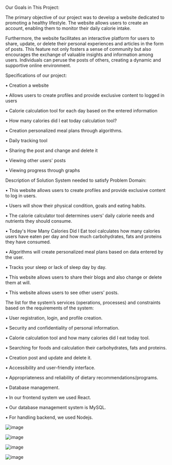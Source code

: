 Our Goals in This Project:


The primary objective of our project was to develop a website dedicated to promoting a healthy lifestyle. The website allows users to create an account, enabling them to monitor their daily calorie intake.

Furthermore, the website facilitates an interactive platform for users to share, update, or delete their personal experiences and articles in the form of posts. This feature not only fosters a sense of community but also encourages the exchange of valuable insights and information among users. Individuals can peruse the posts of others, creating a dynamic and supportive online environment.


Specifications of our project:


• Creation a website

• Allows users to create profiles and provide exclusive content to logged in users

• Calorie calculation tool for each day based on the entered information

• How many calories did I eat today calculation tool?

• Creation personalized meal plans through algorithms.

• Daily tracking tool

• Sharing the post and change and delete it

• Viewing other users' posts

• Viewing progress through graphs


Description of Solution System needed to satisfy Problem Domain:


• This website allows users to create profiles and provide exclusive content to log in users.

• Users will show their physical condition, goals and eating habits.

• The calorie calculator tool determines users' daily calorie needs and nutrients they should consume.

• Today's How Many Calories Did I Eat tool calculates how many calories users have eaten per day and how much carbohydrates, fats and proteins they have consumed.

• Algorithms will create personalized meal plans based on data entered by the user.

• Tracks your sleep or lack of sleep day by day.

• This website allows users to share their blogs and also change or delete them at will.

• This website allows users to see other users' posts.



The list for the system’s services (operations, processes) and constraints based on the requirements of the system:

•	User registration, login, and profile creation.

•	Security and confidentiality of personal information.


•	Calorie calculation tool and how many calories did I eat today tool.

•	Searching for foods and calculation their carbohydrates, fats and proteins.

•	Creation post and update and delete it.

•	Accessibility and user-friendly interface.

•	Appropriateness and reliability of dietary recommendations/programs.

•	Database management.

•	In our frontend system we used React.

•	Our database management system is MySQL.

•	For handling backend, we used Nodejs.


![image](https://github.com/Serkan1616/healthy-living-website/assets/82710864/5f7a9f86-4210-49e0-a150-80f5fef8355b)

![image](https://github.com/Serkan1616/healthy-living-website/assets/82710864/ffe0b473-d39e-4995-a58c-d48679da5f49)

![image](https://github.com/Serkan1616/healthy-living-website/assets/82710864/2815a763-cdc8-4fbb-a4c1-091237594555)

![image](https://github.com/Serkan1616/healthy-living-website/assets/82710864/a3ec0478-d71f-41f0-a759-a043289bef8f)



